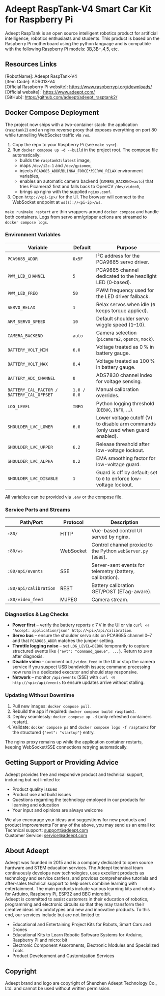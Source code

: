 # Adeept RaspTank-V4 Smart Car Kit for Raspberry Pi
Adeept RaspTank is an open source intelligent robotics product for artificial intelligence, robotics enthusiasts and students. This product is based on the Raspberry Pi motherboard using the python language and is compatible with the following Raspberry Pi models: 3B,3B+,4,5, etc.

## Resources Links

[RobotName]: Adeept RaspTank-V4 \
[Item Code]: ADR013-V4 \
[Official Raspberry Pi website]: https://www.raspberrypi.org/downloads/    \
[Official website]:  https://www.adeept.com/     \
[GitHub]: https://github.com/adeept/adeept_rasptank2/     


## Docker Compose Deployment

The project now ships with a two-container stack: the application (`rasptank2`) and an nginx reverse proxy that exposes everything on port 80 while tunnelling WebSocket traffic via `/ws`.

1. Copy the repo to your Raspberry Pi (see `make sync`).
2. Run `docker compose up -d --build` in the project root. The compose file automatically:
   - builds the `rasptank2:latest` image,
   - maps `/dev/i2c-1` and `/dev/gpiomem`,
   - injects `PCA9685_ADDR`/`BLINKA_FORCE*`/`SERVO_RELAX` environment variables,
   - enables an automatic camera backend (`CAMERA_BACKEND=auto`) that tries Picamera2 first and falls back to OpenCV `/dev/video0`,
   - brings up nginx with the supplied `nginx.conf`.
3. Open `http://<pi-ip>/` for the UI. The browser will connect to the WebSocket endpoint at `ws(s)://<pi-ip>/ws`.

`make run`/`make restart` are thin wrappers around `docker compose` and handle both containers. Logs from servo arm/gripper actions are streamed to `docker compose logs`.

### Environment Variables

| Variable | Default | Purpose |
| --- | --- | --- |
| `PCA9685_ADDR` | `0x5F` | I²C address for the PCA9685 servo driver. |
| `PWM_LED_CHANNEL` | `5` | PCA9685 channel dedicated to the headlight LED (0‑based). |
| `PWM_LED_FREQ` | `50` | PWM frequency used for the LED driver fallback. |
| `SERVO_RELAX` | `1` | Relax servos when idle (`0` keeps torque applied). |
| `ARM_SERVO_SPEED` | `10` | Default shoulder servo wiggle speed (1–10). |
| `CAMERA_BACKEND` | `auto` | Camera selection (`picamera2`, `opencv`, `mock`). |
| `BATTERY_VOLT_MIN` | `6.0` | Voltage treated as 0 % in battery gauge. |
| `BATTERY_VOLT_MAX` | `8.4` | Voltage treated as 100 % in battery gauge. |
| `BATTERY_ADC_CHANNEL` | `0` | ADS7830 channel index for voltage sensing. |
| `BATTERY_CAL_FACTOR / BATTERY_CAL_OFFSET` | `1.0 / 0.0` | Manual calibration overrides. |
| `LOG_LEVEL` | `INFO` | Python logging threshold (`DEBUG`, `INFO`, …). |
| `SHOULDER_LVC_LOWER` | `6.0` | Lower voltage cutoff (V) to disable arm commands (only used when guard enabled). |
| `SHOULDER_LVC_UPPER` | `6.2` | Release threshold after low-voltage lockout. |
| `SHOULDER_LVC_ALPHA` | `0.2` | EMA smoothing factor for low-voltage guard. |
| `SHOULDER_LVC_DISABLE` | `1` | Guard is off by default; set to `0` to enforce low-voltage lockout. |

All variables can be provided via `.env` or the compose file.

### Service Ports and Streams

| Path/Port | Protocol | Description |
| --- | --- | --- |
| `:80/` | HTTP | Vue-based control UI served by nginx. |
| `:80/ws` | WebSocket | Control channel proxied to the Python `webServer.py` (`8888`). |
| `:80/api/events` | SSE | Server-sent events for telemetry (battery, calibration). |
| `:80/api/calibration` | REST | Battery calibration GET/POST (ETag-aware). |
| `:80/video_feed` | MJPEG | Camera stream. |

### Diagnostics & Lag Checks

- **Power first** – verify the battery reports ≥ 7 V in the UI or via `curl -H "Accept: application/json" http://<pi>/api/calibration`.
- **Servo bus** – ensure the shoulder servo sits on PCA9685 channel 0–7 and that `PCA9685_ADDR` matches the jumper setting.
- **Throttle logging noise** – set `LOG_LEVEL=DEBUG` temporarily to capture structured events like `{"evt": "command_queue", ...}`. Return to `INFO` after diagnosis.
- **Disable video** – comment out `/video_feed` in the UI or stop the camera service if you suspect USB bandwidth issues; command processing now runs in a dedicated executor and should stay responsive.
- **Network** – monitor `/api/events` (SSE) with `curl -N http://<pi>/api/events` to ensure updates arrive without stalling.

### Updating Without Downtime

1. Pull new images: `docker compose pull`.
2. Rebuild the app if required: `docker compose build rasptank2`.
3. Deploy seamlessly: `docker compose up -d` (only refreshed containers restart).
4. Validate: `docker compose ps` and `docker compose logs -f rasptank2` for the structured `{"evt": "startup"}` entry.

The nginx proxy remains up while the application container restarts, keeping WebSocket/SSE connections retrying automatically.


## Getting Support or Providing Advice

Adeept provides free and responsive product and technical support, including but not limited to:   
* Product quality issues 
* Product use and build issues
* Questions regarding the technology employed in our products for learning and education
* Your input and opinions are always welcome

We also encourage your ideas and suggestions for new products and product improvements
For any of the above, you may send us an email to:     \
Technical support: support@adeept.com      \
Customer Service: service@adeept.com


## About Adeept

Adeept was founded in 2015 and is a company dedicated to open source hardware and STEM education services. The Adeept technical team continuously develops new technologies, uses excellent products as technology and service carriers, and provides comprehensive tutorials and after-sales technical support to help users combine learning with entertainment. The main products include various learning kits and robots for Arduino, Raspberry Pi, ESP32 and BBC micro:bit.    \
Adeept is committed to assist customers in their education of robotics, programming and electronic circuits so that they may transform their creative ideas into prototypes and new and innovative products. To this end, our services include but are not limited to:   
* Educational and Entertaining Project Kits for Robots, Smart Cars and Drones
* Educational Kits to Learn Robotic Software Systems for Arduino, Raspberry Pi and micro: bit
* Electronic Component Assortments, Electronic Modules and Specialized Tools
* Product Development and Customization Services


## Copyright

Adeept brand and logo are copyright of Shenzhen Adeept Technology Co., Ltd. and cannot be used without written permission.
